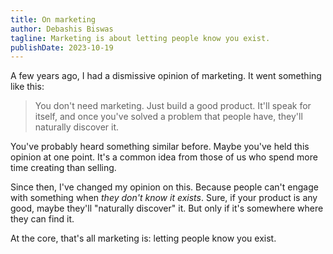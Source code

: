 ```yaml
---
title: On marketing
author: Debashis Biswas
tagline: Marketing is about letting people know you exist.
publishDate: 2023-10-19
---
```


A few years ago, I had a dismissive opinion of marketing. It went something like
this:

> You don't need marketing. Just build a good product. It'll speak for itself,
and once you've solved a problem that people have, they'll naturally discover
it.

You've probably heard something similar before. Maybe you've held this opinion
at one point. It's a common idea from those of us who spend more time creating
than selling.

Since then, I've changed my opinion on this. Because people can't engage with
something when _they don't know it exists_. Sure, if your product is any good,
maybe they'll "naturally discover" it. But only if it's somewhere where they can
find it.

At the core, that's all marketing is: letting people know you exist.
